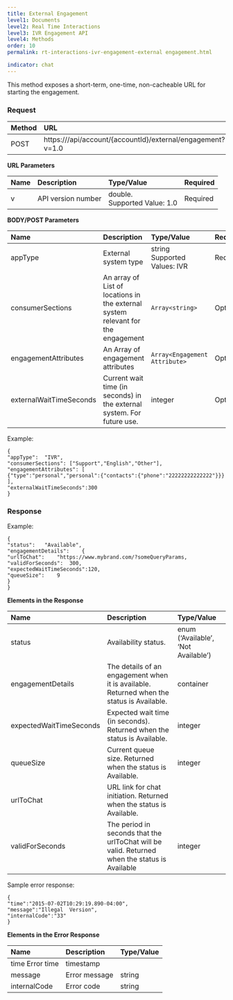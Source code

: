 ```yaml
---
title: External Engagement
level1: Documents
level2: Real Time Interactions
level3: IVR Engagement API
level4: Methods
order: 10
permalink: rt-interactions-ivr-engagement-external engagement.html

indicator: chat
---
```


This method exposes a short-term, one-time, non-cacheable URL for starting the engagement.

### Request

| Method | URL |
| :--- | :--- |
| POST | https://<domain>/api/account/{accountId}/external/engagement?v=1.0 |

**URL Parameters**

| Name | Description | Type/Value | Required |
| :--- | :--- | :--- |:--- |
| v | API version number | double. <br> Supported Value: 1.0 | Required |

**BODY/POST Parameters**
 
| Name | Description | Type/Value | Required |
| :--- | :--- | :--- | :--- |
| appType | External system type | string <br> Supported Values: IVR | Required |
| consumerSections | An array of List of locations in the external system relevant for the engagement | `Array<string>` | Optional |
| engagementAttributes | An Array of engagement attributes | `Array<Engagement Attribute>` | Optional |
| externalWaitTimeSeconds | Current wait time (in seconds) in the external system. For future use. | integer | Optional |

Example:

	{
	"appType":	"IVR",
	"consumerSections":	["Support","English","Other"],
	"engagementAttributes":	[
	{"type":"personal","personal":{"contacts":{"phone":"22222222222222"}}}
	],
	"externalWaitTimeSeconds":300
	}

### Response

Example:

    {
    "status":	"Available",
    "engagementDetails":	{
    "urlToChat":	"https://www.mybrand.com/?someQueryParams,
    "validForSeconds":	300,
    "expectedWaitTimeSeconds":120,
    "queueSize":	9
    }
    }
  
**Elements in the Response**

| Name | Description | Type/Value |
| :--- | :--- | :--- |
| status | Availability status. | enum (‘Available’, ‘Not Available’) |
| engagementDetails | The details of an engagement when it is available. Returned when the status is Available. | container |
| expectedWaitTimeSeconds | Expected wait time (in seconds). Returned when the status is Available. | integer |
| queueSize | Current queue size. Returned when the status is Available. | integer |
| urlToChat | URL link for chat initiation. Returned when the status is Available. | |
| validForSeconds | The period in seconds that the urlToChat will be valid. Returned when the status is Available | integer | 

Sample error response:

	{
	"time":"2015-07-02T10:29:19.890-04:00",
	"message":"Illegal	Version",
	"internalCode":"33"
	}

**Elements in the Error Response**

| Name | Description | Type/Value |
| :--- | :--- | :--- |
| time Error time | timestamp |
| message | Error message | string |
| internalCode | Error code | string |
